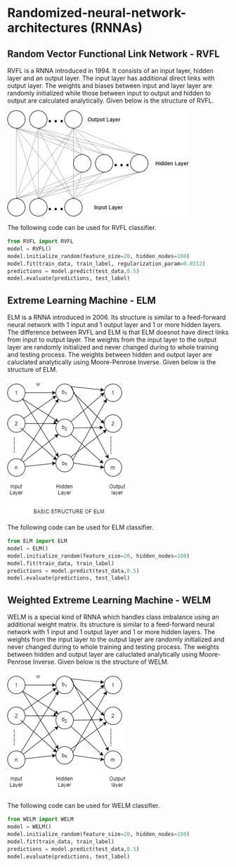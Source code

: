 # Randomized-neural-network-architectures (RNNAs)

## Random Vector Functional Link Network - RVFL

RVFL is a RNNA introduced in 1994. It consists of an input layer, hidden layer and an output layer. The input layer has additional direct links with output layer. The weights and biases between input and layer layer are randomly initialized while those between input to output and hidden to output are calculated analytically. Given below is the structure of RVFL.

![RVFL Structure](/Images/rvfl.png)

The following code can be used for RVFL classifier. 
``` python
from RVFL import RVFL
model = RVFL()
model.initialize_random(feature_size=20, hidden_nodes=100)
model.fit(train_data, train_label, regularization_param=0.0312)
predictions = model.predict(test_data,0.5)
model.evaluate(predictions, test_label)
```

## Extreme Learning Machine - ELM

ELM is a RNNA introduced in 2006. Its structure is similar to a feed-forward neural network with 1 input and 1 output layer and 1 or more hidden layers. The difference between RVFL and ELM is that ELM doesnot have direct links from input to output layer. The weights from the input layer to the output layer are randomly initialized and never changed during to whole training and testing process. The weights between hidden and output layer are caluclated analytically using Moore-Penrose Inverse. Given below is the structure of ELM.

![ELM Structure](/Images/BASICELM%20(1).png)


The following code can be used for ELM classifier. 
``` python
from ELM import ELM
model = ELM()
model.initialize_random(feature_size=20, hidden_nodes=100)
model.fit(train_data, train_label)
predictions = model.predict(test_data,0.5)
model.evaluate(predictions, test_label)
```

## Weighted Extreme Learning Machine - WELM

WELM is a special kind of RNNA which handles class imbalance using an additional weight matrix.  Its structure is similar to a feed-forward neural network with 1 input and 1 output layer and 1 or more hidden layers. The weights from the input layer to the output layer are randomly initialized and never changed during to whole training and testing process. The weights between hidden and output layer are caluclated analytically using Moore-Penrose Inverse. Given below is the structure of WELM.

![WELM Structure](/Images/welm%20(2).png)


The following code can be used for WELM classifier. 
``` python
from WELM import WELM
model = WELM()
model.initialize_random(feature_size=20, hidden_nodes=100)
model.fit(train_data, train_label)
predictions = model.predict(test_data,0.5)
model.evaluate(predictions, test_label)
```

